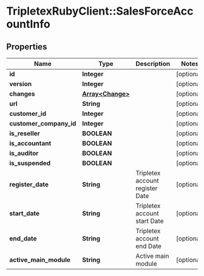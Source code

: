 # TripletexRubyClient::SalesForceAccountInfo

## Properties
Name | Type | Description | Notes
------------ | ------------- | ------------- | -------------
**id** | **Integer** |  | [optional] 
**version** | **Integer** |  | [optional] 
**changes** | [**Array&lt;Change&gt;**](Change.md) |  | [optional] 
**url** | **String** |  | [optional] 
**customer_id** | **Integer** |  | [optional] 
**customer_company_id** | **Integer** |  | [optional] 
**is_reseller** | **BOOLEAN** |  | [optional] 
**is_accountant** | **BOOLEAN** |  | [optional] 
**is_auditor** | **BOOLEAN** |  | [optional] 
**is_suspended** | **BOOLEAN** |  | [optional] 
**register_date** | **String** | Tripletex account register Date | [optional] 
**start_date** | **String** | Tripletex account start Date | [optional] 
**end_date** | **String** | Tripletex account end Date | [optional] 
**active_main_module** | **String** | Active main module | [optional] 


